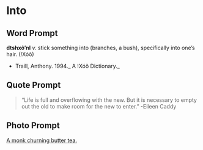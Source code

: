 # Into

## Word Prompt

**dtshxô’nl** _v._ stick something into (branches, a bush), specifically into one’s hair. (!Xóõ)

+ Traill, Anthony. 1994._ A !Xóõ Dictionary._

## Quote Prompt

> “Life is full and overflowing with the new. But it is necessary to empty out the old to make room for the new to enter.” -Eileen Caddy

## Photo Prompt

[A monk churning butter tea.](https://commons.wikimedia.org/wiki/File:Monk_churning_butter_tea.JPG)

